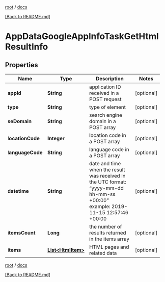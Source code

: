 [root](./../ "root") / [docs](./ "docs")

[[Back to README.md]](./../README.md "[Back to README.md]")

# AppDataGoogleAppInfoTaskGetHtmlResultInfo

## Properties

| Name | Type | Description | Notes |
|------------ | ------------- | ------------- | -------------|
|**appId** | **String** | application ID received in a POST request |  [optional] |
|**type** | **String** | type of element |  [optional] |
|**seDomain** | **String** | search engine domain in a POST array |  [optional] |
|**locationCode** | **Integer** | location code in a POST array |  [optional] |
|**languageCode** | **String** | language code in a POST array |  [optional] |
|**datetime** | **String** | date and time when the result was received in the UTC format: “yyyy-mm-dd hh-mm-ss +00:00” example: 2019-11-15 12:57:46 +00:00 |  [optional] |
|**itemsCount** | **Long** | the number of results returned in the items array |  [optional] |
|**items** | [**List&lt;HtmlItem&gt;**](HtmlItem.md) | HTML pages and related data |  [optional] |

[root](./../ "root") / [docs](./ "docs")

[[Back to README.md]](./../README.md "[Back to README.md]")